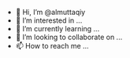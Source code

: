 - 👋 Hi, I’m @almuttaqiy
- 👀 I’m interested in ...
- 🌱 I’m currently learning ...
- 💞️ I’m looking to collaborate on ...
- 📫 How to reach me ...

<!---
almuttaqiy/almuttaqiy is a ✨ special ✨ repository because its `README.md` (this file) appears on your GitHub profile.
You can click the Preview link to take a look at your changes.
--->
